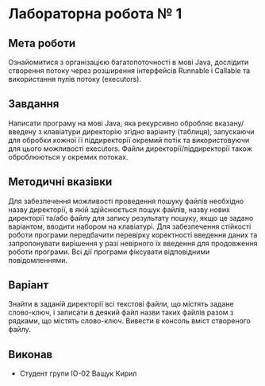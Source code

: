 # Лабораторна робота № 1
## Мета роботи
Ознайомитися з організацією багатопоточності в мові Java, дослідити
створення потоку через розширення інтерфейсів Runnable і Callable та використання пулів
потоку (executors).
## Завдання
Написати програму на мові Java, яка рекурсивно обробляє вказану/введену з
клавіатури директорію згідно варіанту (таблиця), запускаючи для обробки кожної її
піддиректорії окремий потік та використовуючи для цього можливості executors. Файли
директорії/піддиректорії також оброблюються у окремих потоках.
## Методичні вказівки
Для забезпечення можливості проведення пошуку файлів необхідно назву директорії, в якій здійснюється пошук файлів, назву нових директорії та/або файлу для запису результату пошуку, якщо це задано варіантом, вводити набором на клавіатурі. Для забезпечення стійкості роботи програми передбачити перевірку коректності введення даних та запропонувати вирішення у разі невірного їх введення для продовження роботи програми. Всі дії програми фіксувати відповідними повідомленнями.
## Варіант
Знайти в заданій директорії всі текстові файли, що містять задане слово-ключ, і записати в деякий файл назви таких файлів разом з рядками, що містять слово-ключ. Вивести в консоль вміст створеного файлу.
## Виконав
* Студент групи ІО-02 Ващук Кирил
